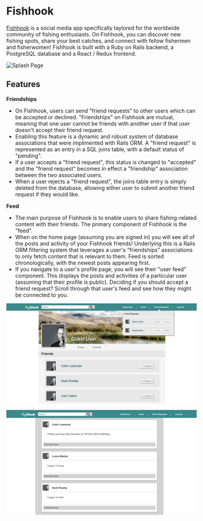 # Fishhook

[Fishhook](https://fish-hook.herokuapp.com/#/) is a social media app specifically taylored for the worldwide community of fishing enthusiasts. On Fishhook, you can discover new fishing spots, share your best catches, and connect with fellow fishermen and fisherwomen! Fishhook is built with a Ruby on Rails backend, a PostgreSQL database and a React / Redux frontend.

![Splash Page](./screenshots/splash.png)

## Features

   **Friendships**
  - On Fishhook, users can send "friend requests" to other users which can be accepted or declined. "Friendships" on Fishhook are mutual, meaning that one user cannot be friends with another user if that user doesn't accept their friend request. 
  - Enabling this feature is a dynamic and robust system of database associations that were implimented with Rails ORM. A "friend request" is represented as an entry in a SQL joins table, with a default status of "pending". 
  - If a user accepts a "friend request", this status is changed to "accepted" and the "friend request" becomes in effect a "friendship" association between the two associated users. 
  - When a user rejects a "friend request", the joins table entry is simply deleted from the database, allowing either user to submit another friend request if they would like. 
  
  **Feed**
  - The main purpose of Fishhook is to enable users to share fishing-related content with their friends. The primary component of Fishhook is the "feed". 
  - When on the home page (assuming you are signed in) you will see all of the posts and activity of your Fishhook friends! Underlying this is a Rails ORM filtering system that leverages a user's "friendships" associations to only fetch content that is relevant to them. Feed is sorted chronologically, with the newest posts appearing first.
  - If you navigate to a user's profile page, you will see their "user feed" component. This displays the posts and activities of a particular user (assuming that their profile is public). Deciding if you should accept a friend request? Scroll through that user's feed and see how they might be connected to you. 
  

![Profile Friends](./screenshots/friends.png)

![Home Page](./screenshots/home.png)
